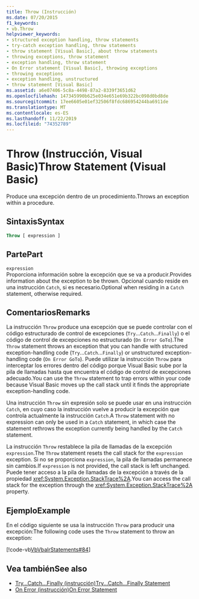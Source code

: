 ```yaml
---
title: Throw (Instrucción)
ms.date: 07/20/2015
f1_keywords:
- vb.Throw
helpviewer_keywords:
- structured exception handling, throw statements
- try-catch exception handling, throw statements
- throw statement [Visual Basic], about throw statements
- throwing exceptions, throw statement
- exception handling, throw statement
- On Error statement [Visual Basic], throwing exceptions
- throwing exceptions
- exception handling, unstructured
- throw statement [Visual Basic]
ms.assetid: a6e07406-5c8a-4498-87a2-8339f3651d62
ms.openlocfilehash: 147345990b625e034e651e69b322bc098d0bd8de
ms.sourcegitcommit: 17ee6605e01ef32506f8fdc686954244ba6911de
ms.translationtype: MT
ms.contentlocale: es-ES
ms.lasthandoff: 11/22/2019
ms.locfileid: "74352789"
---
```

# <a name="throw-statement-visual-basic"></a><span data-ttu-id="d4042-102">Throw (Instrucción, Visual Basic)</span><span class="sxs-lookup"><span data-stu-id="d4042-102">Throw Statement (Visual Basic)</span></span>

<span data-ttu-id="d4042-103">Produce una excepción dentro de un procedimiento.</span><span class="sxs-lookup"><span data-stu-id="d4042-103">Throws an exception within a procedure.</span></span>

## <a name="syntax"></a><span data-ttu-id="d4042-104">Sintaxis</span><span class="sxs-lookup"><span data-stu-id="d4042-104">Syntax</span></span>

```vb
Throw [ expression ]
```

## <a name="part"></a><span data-ttu-id="d4042-105">Parte</span><span class="sxs-lookup"><span data-stu-id="d4042-105">Part</span></span>

`expression`\
<span data-ttu-id="d4042-106">Proporciona información sobre la excepción que se va a producir.</span><span class="sxs-lookup"><span data-stu-id="d4042-106">Provides information about the exception to be thrown.</span></span> <span data-ttu-id="d4042-107">Opcional cuando reside en una instrucción `Catch`, si es necesario.</span><span class="sxs-lookup"><span data-stu-id="d4042-107">Optional when residing in a `Catch` statement, otherwise required.</span></span>

## <a name="remarks"></a><span data-ttu-id="d4042-108">Comentarios</span><span class="sxs-lookup"><span data-stu-id="d4042-108">Remarks</span></span>

<span data-ttu-id="d4042-109">La instrucción `Throw` produce una excepción que se puede controlar con el código estructurado de control de excepciones (`Try`...`Catch`...`Finally`) o el código de control de excepciones no estructurado (`On Error GoTo`).</span><span class="sxs-lookup"><span data-stu-id="d4042-109">The `Throw` statement throws an exception that you can handle with structured exception-handling code (`Try`...`Catch`...`Finally`) or unstructured exception-handling code (`On Error GoTo`).</span></span> <span data-ttu-id="d4042-110">Puede utilizar la instrucción `Throw` para interceptar los errores dentro del código porque Visual Basic sube por la pila de llamadas hasta que encuentra el código de control de excepciones adecuado.</span><span class="sxs-lookup"><span data-stu-id="d4042-110">You can use the `Throw` statement to trap errors within your code because Visual Basic moves up the call stack until it finds the appropriate exception-handling code.</span></span>

<span data-ttu-id="d4042-111">Una instrucción `Throw` sin expresión solo se puede usar en una instrucción `Catch`, en cuyo caso la instrucción vuelve a producir la excepción que controla actualmente la instrucción `Catch`.</span><span class="sxs-lookup"><span data-stu-id="d4042-111">A `Throw` statement with no expression can only be used in a `Catch` statement, in which case the statement rethrows the exception currently being handled by the `Catch` statement.</span></span>

<span data-ttu-id="d4042-112">La instrucción `Throw` restablece la pila de llamadas de la excepción `expression`.</span><span class="sxs-lookup"><span data-stu-id="d4042-112">The `Throw` statement resets the call stack for the `expression` exception.</span></span> <span data-ttu-id="d4042-113">Si no se proporciona `expression`, la pila de llamadas permanece sin cambios.</span><span class="sxs-lookup"><span data-stu-id="d4042-113">If `expression` is not provided, the call stack is left unchanged.</span></span> <span data-ttu-id="d4042-114">Puede tener acceso a la pila de llamadas de la excepción a través de la propiedad <xref:System.Exception.StackTrace%2A>.</span><span class="sxs-lookup"><span data-stu-id="d4042-114">You can access the call stack for the exception through the <xref:System.Exception.StackTrace%2A> property.</span></span>

## <a name="example"></a><span data-ttu-id="d4042-115">Ejemplo</span><span class="sxs-lookup"><span data-stu-id="d4042-115">Example</span></span>

<span data-ttu-id="d4042-116">En el código siguiente se usa la instrucción `Throw` para producir una excepción:</span><span class="sxs-lookup"><span data-stu-id="d4042-116">The following code uses the `Throw` statement to throw an exception:</span></span>

[!code-vb[VbVbalrStatements#84](~/samples/snippets/visualbasic/VS_Snippets_VBCSharp/VbVbalrStatements/VB/Class1.vb#84)]

## <a name="see-also"></a><span data-ttu-id="d4042-117">Vea también</span><span class="sxs-lookup"><span data-stu-id="d4042-117">See also</span></span>

- [<span data-ttu-id="d4042-118">Try...Catch...Finally (instrucción)</span><span class="sxs-lookup"><span data-stu-id="d4042-118">Try...Catch...Finally Statement</span></span>](../../../visual-basic/language-reference/statements/try-catch-finally-statement.md)
- [<span data-ttu-id="d4042-119">On Error (instrucción)</span><span class="sxs-lookup"><span data-stu-id="d4042-119">On Error Statement</span></span>](../../../visual-basic/language-reference/statements/on-error-statement.md)
